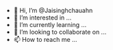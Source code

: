 - 👋 Hi, I’m @Jaisinghchauahn
- 👀 I’m interested in ...
- 🌱 I’m currently learning ...
- 💞️ I’m looking to collaborate on ...
- 📫 How to reach me ...

<!---
Jaisinghchauahn/Jaisinghchauahn is a ✨ special ✨ repository because its `README.md` (this file) appears on your GitHub profile.
You can click the Preview link to take a look at your changes.
--->
